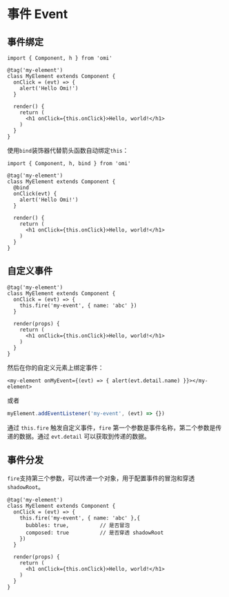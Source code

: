 # 事件 Event

## 事件绑定

```tsx
import { Component, h } from 'omi'

@tag('my-element')
class MyElement extends Component {
  onClick = (evt) => {
    alert('Hello Omi!')
  }

  render() {
    return (
      <h1 onClick={this.onClick}>Hello, world!</h1>
    )
  }
}
```

使用`bind`装饰器代替箭头函数自动绑定`this`：

```tsx {5}
import { Component, h, bind } from 'omi'

@tag('my-element')
class MyElement extends Component {
  @bind
  onClick(evt) {
    alert('Hello Omi!')
  }

  render() {
    return (
      <h1 onClick={this.onClick}>Hello, world!</h1>
    )
  }
}
```

## 自定义事件

```tsx
@tag('my-element')
class MyElement extends Component {
  onClick = (evt) => {
    this.fire('my-event', { name: 'abc' })
  }

  render(props) {
    return (
      <h1 onClick={this.onClick}>Hello, world!</h1>
    )
  }
}
```

然后在你的自定义元素上绑定事件：

```tsx
<my-element onMyEvent={(evt) => { alert(evt.detail.name) }}></my-element>
```

或者

```js
myElement.addEventListener('my-event', (evt) => {})
```

通过 `this.fire` 触发自定义事件，`fire` 第一个参数是事件名称，第二个参数是传递的数据。通过 `evt.detail` 可以获取到传递的数据。

## 事件分发

`fire`支持第三个参数，可以传递一个对象，用于配置事件的冒泡和穿透`shadowRoot`。

```tsx
@tag('my-element')
class MyElement extends Component {
  onClick = (evt) => {
    this.fire('my-event', { name: 'abc' },{
      bubbles: true,          // 是否冒泡
      composed: true          // 是否穿透 shadowRoot
    })
  }

  render(props) {
    return (
      <h1 onClick={this.onClick}>Hello, world!</h1>
    )
  }
}
``` 